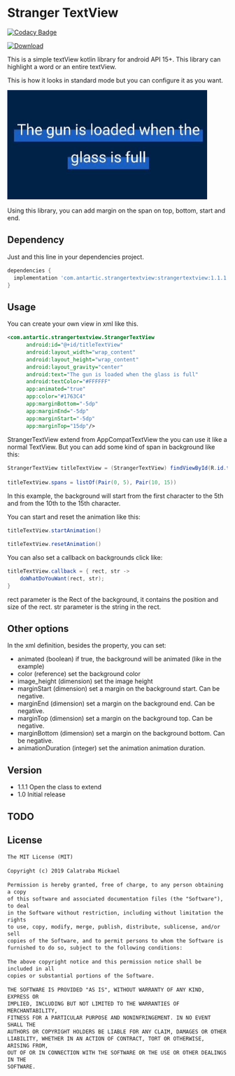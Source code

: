 # Stranger TextView

[![Codacy Badge](https://api.codacy.com/project/badge/Grade/979f7befb83841e4b4c0d5a00d654a4c)](https://app.codacy.com/app/MickaelCalatr/StrangerTextView?utm_source=github.com&utm_medium=referral&utm_content=MickaelCalatr/StrangerTextView&utm_campaign=Badge_Grade_Dashboard)

[ ![Download](https://api.bintray.com/packages/calatr/StrangerTextView/strangertextview/images/download.svg?version=1.1.1) ](https://bintray.com/calatr/StrangerTextView/strangertextview/1.1.1/link)

This is a simple textView kotlin library for android API 15+. This library can highlight a word or an entire textView.

This is how it looks in standard mode but you can configure it as you want.

![](assets/highlight_exemple.gif)

Using this library, you can add margin on the span on top, bottom, start and end.

## Dependency
Just and this line in your dependencies project.
```gradle
dependencies {
  implementation 'com.antartic.strangertextview:strangertextview:1.1.1'
}
```
## Usage
You can create your own view in xml like this.

```xml
<com.antartic.strangertextview.StrangerTextView
      android:id="@+id/titleTextView"
      android:layout_width="wrap_content"
      android:layout_height="wrap_content"
      android:layout_gravity="center"
      android:text="The gun is loaded when the glass is full"
      android:textColor="#FFFFFF"
      app:animated="true"
      app:color="#1763C4"
      app:marginBottom="-5dp"
      app:marginEnd="-5dp"
      app:marginStart="-5dp"
      app:marginTop="15dp"/>
```

StrangerTextView extend from AppCompatTextView the you can use it like a normal TextView.
But you can add some kind of span in background like this:
```java
StrangerTextView titleTextView = (StrangerTextView) findViewById(R.id.title_text_view)

titleTextView.spans = listOf(Pair(0, 5), Pair(10, 15))
```
In this example, the background will start from the first character to the 5th and from the 10th to the 15th character.


You can start and reset the animation like this:
```java
titleTextView.startAnimation()
```
```java
titleTextView.resetAnimation()
```

You can also set a callback on backgrounds click like:
```java
titleTextView.callback = { rect, str ->
    doWhatDoYouWant(rect, str);
}
```
rect parameter is the Rect of the background, it contains the position and size of the rect.
str parameter is the string in the rect.

## Other options
In the xml definition, besides the property, you can set:

-   animated (boolean) if true, the background will be animated (like in the example)
-   color (reference) set the background color
-   image_height (dimension) set the image height
-   marginStart (dimension) set a margin on the background start. Can be negative.
-   marginEnd (dimension) set a margin on the background end. Can be negative.
-   marginTop (dimension) set a margin on the background top. Can be negative.
-   marginBottom (dimension) set a margin on the background bottom. Can be negative.
-   animationDuration (integer) set the animation animation duration.

## Version

-   1.1.1 Open the class to extend
-   1.0   Initial release

## TODO

## License

```license
The MIT License (MIT)

Copyright (c) 2019 Calatraba Mickael

Permission is hereby granted, free of charge, to any person obtaining a copy
of this software and associated documentation files (the "Software"), to deal
in the Software without restriction, including without limitation the rights
to use, copy, modify, merge, publish, distribute, sublicense, and/or sell
copies of the Software, and to permit persons to whom the Software is
furnished to do so, subject to the following conditions:

The above copyright notice and this permission notice shall be included in all
copies or substantial portions of the Software.

THE SOFTWARE IS PROVIDED "AS IS", WITHOUT WARRANTY OF ANY KIND, EXPRESS OR
IMPLIED, INCLUDING BUT NOT LIMITED TO THE WARRANTIES OF MERCHANTABILITY,
FITNESS FOR A PARTICULAR PURPOSE AND NONINFRINGEMENT. IN NO EVENT SHALL THE
AUTHORS OR COPYRIGHT HOLDERS BE LIABLE FOR ANY CLAIM, DAMAGES OR OTHER
LIABILITY, WHETHER IN AN ACTION OF CONTRACT, TORT OR OTHERWISE, ARISING FROM,
OUT OF OR IN CONNECTION WITH THE SOFTWARE OR THE USE OR OTHER DEALINGS IN THE
SOFTWARE.
```
